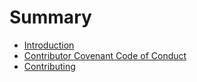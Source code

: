 # Summary

* [Introduction](README.md)
* [Contributor Covenant Code of Conduct](code-of-conduct.md)
* [Contributing](contributing.md)

